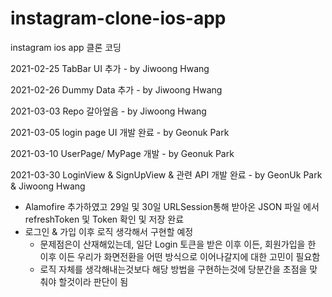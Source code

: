 # instagram-clone-ios-app
instagram ios app 클론 코딩

2021-02-25 TabBar UI 추가 - by Jiwoong Hwang

2021-02-26 Dummy Data 추가 - by Jiwoong Hwang

2021-03-03 Repo 갈아엎음 - by Jiwoong Hwang

2021-03-05 login page UI 개발 완료 - by Geonuk Park

2021-03-10 UserPage/ MyPage 개발 - by Geonuk Park

2021-03-30 LoginView & SignUpView & 관련 API 개발 완료 - by GeonUk Park & Jiwoong Hwang
  - Alamofire 추가하였고 29일 및 30일 URLSession통해 받아온 JSON 파일 에서 refreshToken 및 Token 확인 및 저장 완료
  - 로그인 & 가입 이후 로직 생각해서 구현할 예정
    - 문제점은이 산재해있는데, 일단 Login 토큰을 받은 이후 이든, 회원가입을 한 이후 이든 우리가 화면전환을 어떤 방식으로 이어나갈지에 대한 고민이 필요함
    - 로직 자체를 생각해내는것보다 해당 방법을 구현하는것에 당분간을 초점을 맞춰야 할것이라 판단이 됨
